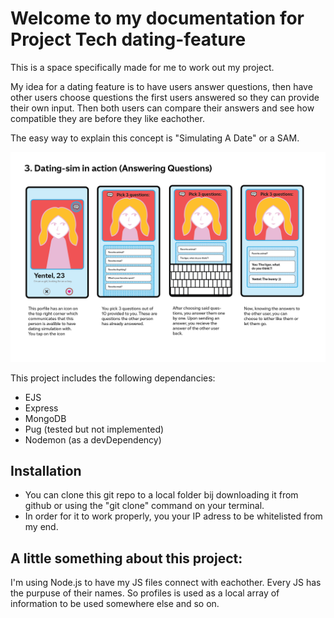 # Welcome to my documentation for Project Tech dating-feature
This is a space specifically made for me to work out my project.

My idea for a dating feature is to have users answer questions, then have other users choose questions the first users answered so they can provide their own input. Then both users can compare their answers and see how compatible they are before they like eachother.

The easy way to explain this concept is "Simulating A Date" or a SAM.

![Explanation of concept](https://raw.githubusercontent.com/Mynorloops/dating-feature/master/playground/relatedImages/22.png)

This project includes the following dependancies:
* EJS
* Express
* MongoDB
* Pug (tested but not implemented)
* Nodemon (as a devDependency)

## Installation

* You can clone this git repo to a local folder bij downloading it from github or using the "git clone" command on your terminal.
* In order for it to work properly, you your IP adress to be whitelisted from my end.

## A little something about this project:

I'm using Node.js to have my JS files connect with eachother. Every JS has the purpuse of their names. So profiles is used as a local array of information to be used somewhere else and so on.
